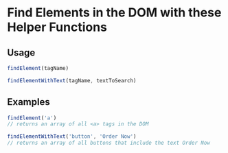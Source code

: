 # Find Elements in the DOM with these Helper Functions

## Usage

```javascript
findElement(tagName)

findElementWithText(tagName, textToSearch)
```

## Examples

```javascript
findElement('a')
// returns an array of all <a> tags in the DOM

findElementWithText('button', 'Order Now')
// returns an array of all buttons that include the text Order Now
```
